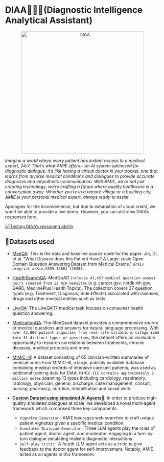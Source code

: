 # DIAA👩🏼‍⚕️(Diagnostic Intelligence Analytical Assistant)
<p align = "center"><img src="https://github.com/xnileshtiwari/DIAA-Diagnostic-Intelligence-Analytical-Assistant-/assets/135645478/68fe66f1-9050-4417-9647-448c77fa9572" alt="DIAA" width="400" height="auto">
</p>


_Imagine a world where every patient has instant access to a medical expert, 24/7. That’s what AMIE offers—an AI system optimized for diagnostic dialogue. It’s like having a virtual doctor in your pocket, one that learns from diverse medical conditions and dialogues to provide accurate diagnoses and empathetic communication. With AMIE, we’re not just creating technology; we’re crafting a future where quality healthcare is a conversation away. Whether you’re in a remote village or a bustling city, AMIE is your personal medical expert, always ready to assist._



Apologies for the inconvenience, but due to exhaustion of cloud credit, we won’t be able to provide a live demo. However, you can still view DIAA’s responses here.

[![Testing DIAA’s reasoning ability](https://github.com/xnileshtiwari/DIAA-Diagnostic-Intelligence-Analytical-Assistant-/assets/135645478/c9f82974-2635-4d71-9b46-a779e2f25525)](https://youtu.be/_-zZYTIMEd4 "Testing DIAA")



## 📃Datasets used
- [MedQA](https://huggingface.co/datasets/bigbio/med_qa): This is the data and baseline source code for the paper: Jin, Di, et al. "What Disease does this Patient Have? A Large-scale Open Domain Question Answering Dataset from Medical Exams." `arXiv preprint arXiv:2009.13081 (2020).`
- [HealthSearchQA](https://github.com/abachaa/MedQuAD): MedQuAD `includes 47,457 medical question-answer pairs created from 12 NIH websites` (e.g. cancer.gov, niddk.nih.gov, GARD, MedlinePlus Health Topics). The collection covers 37 question types (e.g. Treatment, Diagnosis, Side Effects) associated with diseases, drugs and other medical entities such as tests.  

- [LiveQA](https://github.com/abachaa/LiveQA_MedicalTask_TREC2017): The LiveQA'17 medical task focuses on consumer health question answering. 
- [MedicationQA](https://www.kaggle.com/datasets/thedevastator/comprehensive-medical-q-a-dataset): The MedQuad dataset provides a comprehensive source of medical questions and answers for natural language processing. With `over 43,000 patient inquiries from real-life situations categorized into 31 distinct types of questions`, the dataset offers an invaluable opportunity to research correlations between treatments, chronic diseases, medical protocols and more.

- [MIMIC-III](https://physionet.org/content/mimiciii/1.4/): A dataset consisting of 65 clinician-written summaries of medical notes from MIMIC-III, a large, publicly available database containing medical records of intensive care unit patients, was used as additional training data for DIAA. `MIMIC-III contains approximately 2 million notes` spanning 13 types including cardiology, respiratory, radiology, physician, general, discharge, case management, consult, nursing, pharmacy, nutrition, rehabilitation and social work.

- <ins>**Custom Dataset using simulated AI Agents🤖**:</ins> In order to produce high-quality simulated dialogues at scale, we developed a novel multi-agent framework which comprised three key components:
  - `Vignette Generator:` AMIE leverages web searches to craft unique patient vignettes given a specific
medical condition.
  - `Simulated Dialogue Generator:` Three LLM agents play the roles of patient agent, doctor agent,
and moderator, engaging in a turn-by-turn dialogue simulating realistic diagnostic interactions.
  - `Self-play Critic:` A fourth LLM agent acts as a critic to give feedback to the doctor agent for self-improvement. Notably, AMIE acted as all agents in this framework.





